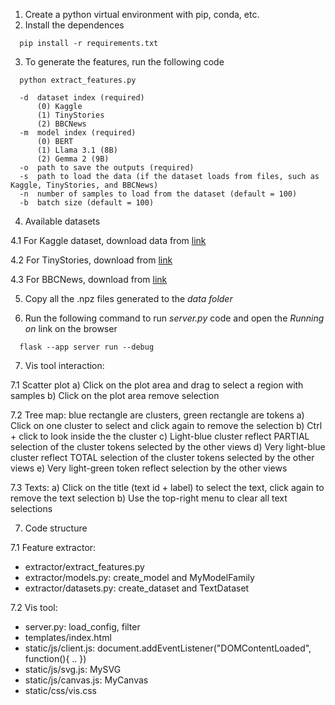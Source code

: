 
1. Create a python virtual environment with pip, conda, etc.
2. Install the dependences

```
  pip install -r requirements.txt
```

3. To generate the features, run the following code

``` 
  python extract_features.py 
  
  -d  dataset index (required)
      (0) Kaggle
      (1) TinyStories
      (2) BBCNews
  -m  model index (required)
      (0) BERT
      (1) Llama 3.1 (8B)
      (2) Gemma 2 (9B)
  -o  path to save the outputs (required)
  -s  path to load the data (if the dataset loads from files, such as Kaggle, TinyStories, and BBCNews)
  -n  number of samples to load from the dataset (default = 100)
  -b  batch size (default = 100)
``` 

4. Available datasets

4.1 For Kaggle dataset, download data from [link](https://www.kaggle.com/datasets/blessondensil294/topic-modeling-for-research-articles?select=test.csv)

4.2 For TinyStories, download from [link](https://huggingface.co/datasets/roneneldan/TinyStories)

4.3 For BBCNews, download from [link](http://mlg.ucd.ie/datasets/bbc.html)

5. Copy all the .npz files generated to the *data folder*

6. Run the following command to run *server.py* code and open the *Running on* link on the browser

```
  flask --app server run --debug
```

7. Vis tool interaction:

7.1 Scatter plot
  a) Click on the plot area and drag to select a region with samples
  b) Click on the plot area remove selection

7.2 Tree map: blue rectangle are clusters, green rectangle are tokens
  a) Click on one cluster to select and click again to remove the selection
  b) Ctrl + click to look inside the the cluster
  c) Light-blue cluster reflect PARTIAL selection of the cluster tokens selected by the other views
  d) Very light-blue cluster reflect TOTAL selection of the cluster tokens selected by the other views
  e) Very light-green token reflect selection by the other views

7.3 Texts:
  a) Click on the title (text id + label) to select the text, click again to remove the text selection
  b) Use the top-right menu to clear all text selections

7. Code structure

7.1 Feature extractor:
 - extractor/extract_features.py
 - extractor/models.py: create_model and MyModelFamily
 - extractor/datasets.py: create_dataset and TextDataset

7.2 Vis tool:
  - server.py: load_config, filter
  - templates/index.html
  - static/js/client.js: document.addEventListener("DOMContentLoaded", function(){ .. })
  - static/js/svg.js: MySVG
  - static/js/canvas.js: MyCanvas
  - static/css/vis.css
